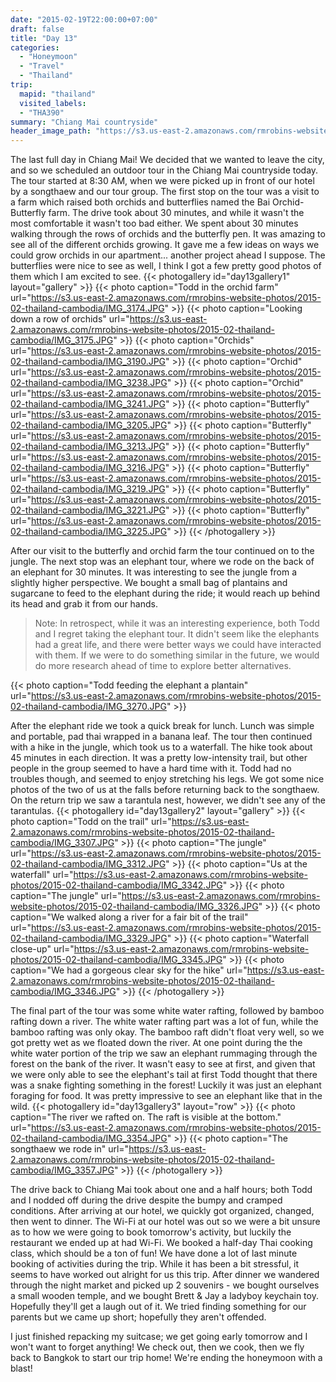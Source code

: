 ```yaml
---
date: "2015-02-19T22:00:00+07:00"
draft: false
title: "Day 13"
categories:
  - "Honeymoon"
  - "Travel"
  - "Thailand"
trip:
  mapid: "thailand"
  visited_labels:
  - "THA390"
summary: "Chiang Mai countryside"
header_image_path: "https://s3.us-east-2.amazonaws.com/rmrobins-website-photos/2015-02-thailand-cambodia/IMG_3346.JPG"
---
```


The last full day in Chiang Mai! We decided that we wanted to leave the city, and so we scheduled an outdoor tour in the Chiang Mai countryside today. The tour started at 8:30 AM, when we were picked up in front of our hotel by a songthaew and our tour group. The first stop on the tour was a visit to a farm which raised both orchids and butterflies named the Bai Orchid-Butterfly farm. The drive took about 30 minutes, and while it wasn't the most comfortable it wasn't too bad either. We spent about 30 minutes walking through the rows of orchids and the butterfly pen. It was amazing to see all of the different orchids growing. It gave me a few ideas on ways we could grow orchids in our apartment... another project ahead I suppose. The butterflies were nice to see as well, I think I got a few pretty good photos of them which I am excited to see.
{{< photogallery id="day13gallery1" layout="gallery" >}}
{{< photo caption="Todd in the orchid farm" url="https://s3.us-east-2.amazonaws.com/rmrobins-website-photos/2015-02-thailand-cambodia/IMG_3174.JPG" >}}
{{< photo caption="Looking down a row of orchids" url="https://s3.us-east-2.amazonaws.com/rmrobins-website-photos/2015-02-thailand-cambodia/IMG_3175.JPG" >}}
{{< photo caption="Orchids" url="https://s3.us-east-2.amazonaws.com/rmrobins-website-photos/2015-02-thailand-cambodia/IMG_3190.JPG" >}}
{{< photo caption="Orchid" url="https://s3.us-east-2.amazonaws.com/rmrobins-website-photos/2015-02-thailand-cambodia/IMG_3238.JPG" >}}
{{< photo caption="Orchid" url="https://s3.us-east-2.amazonaws.com/rmrobins-website-photos/2015-02-thailand-cambodia/IMG_3241.JPG" >}}
{{< photo caption="Butterfly" url="https://s3.us-east-2.amazonaws.com/rmrobins-website-photos/2015-02-thailand-cambodia/IMG_3205.JPG" >}}
{{< photo caption="Butterfly" url="https://s3.us-east-2.amazonaws.com/rmrobins-website-photos/2015-02-thailand-cambodia/IMG_3213.JPG" >}}
{{< photo caption="Butterfly" url="https://s3.us-east-2.amazonaws.com/rmrobins-website-photos/2015-02-thailand-cambodia/IMG_3216.JPG" >}}
{{< photo caption="Butterfly" url="https://s3.us-east-2.amazonaws.com/rmrobins-website-photos/2015-02-thailand-cambodia/IMG_3219.JPG" >}}
{{< photo caption="Butterfly" url="https://s3.us-east-2.amazonaws.com/rmrobins-website-photos/2015-02-thailand-cambodia/IMG_3221.JPG" >}}
{{< photo caption="Butterfly" url="https://s3.us-east-2.amazonaws.com/rmrobins-website-photos/2015-02-thailand-cambodia/IMG_3225.JPG" >}}
{{< /photogallery >}}

After our visit to the butterfly and orchid farm the tour continued on to the jungle. The next stop was an elephant tour, where we rode on the back of an elephant for 30 minutes. It was interesting to see the jungle from a slightly higher perspective. We bought a small bag of plantains and sugarcane to feed to the elephant during the ride; it would reach up behind its head and grab it from our hands.

> Note: In retrospect, while it was an interesting experience, both Todd and I regret taking the elephant tour. It didn't seem like the elephants had a great life, and there were better ways we could have interacted with them. If we were to do something similar in the future, we would do more research ahead of time to explore better alternatives.

{{< photo caption="Todd feeding the elephant a plantain" url="https://s3.us-east-2.amazonaws.com/rmrobins-website-photos/2015-02-thailand-cambodia/IMG_3270.JPG" >}}

After the elephant ride we took a quick break for lunch. Lunch was simple and portable, pad thai wrapped in a banana leaf. The tour then continued with a hike in the jungle, which took us to a waterfall. The hike took about 45 minutes in each direction. It was a pretty low-intensity trail, but other people in the group seemed to have a hard time with it. Todd had no troubles though, and seemed to enjoy stretching his legs. We got some nice photos of the two of us at the falls before returning back to the songthaew. On the return trip we saw a tarantula nest, however, we didn't see any of the tarantulas.
{{< photogallery id="day13gallery2" layout="gallery" >}}
{{< photo caption="Todd on the trail" url="https://s3.us-east-2.amazonaws.com/rmrobins-website-photos/2015-02-thailand-cambodia/IMG_3307.JPG" >}}
{{< photo caption="The jungle" url="https://s3.us-east-2.amazonaws.com/rmrobins-website-photos/2015-02-thailand-cambodia/IMG_3312.JPG" >}}
{{< photo caption="Us at the waterfall" url="https://s3.us-east-2.amazonaws.com/rmrobins-website-photos/2015-02-thailand-cambodia/IMG_3342.JPG" >}}
{{< photo caption="The jungle" url="https://s3.us-east-2.amazonaws.com/rmrobins-website-photos/2015-02-thailand-cambodia/IMG_3326.JPG" >}}
{{< photo caption="We walked along a river for a fair bit of the trail" url="https://s3.us-east-2.amazonaws.com/rmrobins-website-photos/2015-02-thailand-cambodia/IMG_3329.JPG" >}}
{{< photo caption="Waterfall close-up" url="https://s3.us-east-2.amazonaws.com/rmrobins-website-photos/2015-02-thailand-cambodia/IMG_3345.JPG" >}}
{{< photo caption="We had a gorgeous clear sky for the hike" url="https://s3.us-east-2.amazonaws.com/rmrobins-website-photos/2015-02-thailand-cambodia/IMG_3346.JPG" >}}
{{< /photogallery >}}

The final part of the tour was some white water rafting, followed by bamboo rafting down a river. The white water rafting part was a lot of fun, while the bamboo rafting was only okay. The bamboo raft didn't float very well, so we got pretty wet as we floated down the river. At one point during the the white water portion of the trip we saw an elephant rummaging through the forest on the bank of the river. It wasn't easy to see at first, and given that we were only able to see the elephant's tail at first Todd thought that there was a snake fighting something in the forest! Luckily it was just an elephant foraging for food. It was pretty impressive to see an elephant like that in the wild.
{{< photogallery id="day13gallery3" layout="row" >}}
{{< photo caption="The river we rafted on. The raft is visible at the bottom." url="https://s3.us-east-2.amazonaws.com/rmrobins-website-photos/2015-02-thailand-cambodia/IMG_3354.JPG" >}}
{{< photo caption="The songthaew we rode in" url="https://s3.us-east-2.amazonaws.com/rmrobins-website-photos/2015-02-thailand-cambodia/IMG_3357.JPG" >}}
{{< /photogallery >}}

The drive back to Chiang Mai took about one and a half hours; both Todd and I nodded off during the drive despite the bumpy and cramped conditions. After arriving at our hotel, we quickly got organized, changed, then went to dinner. The Wi-Fi at our hotel was out so we were a bit unsure as to how we were going to book tomorrow's activity, but luckily the restaurant we ended up at had Wi-Fi. We booked a half-day Thai cooking class, which should be a ton of fun! We have done a lot of last minute booking of activities during the trip. While it has been a bit stressful, it seems to have worked out alright for us this trip. After dinner we wandered through the night market and picked up 2 souvenirs - we bought ourselves a small wooden temple, and we bought Brett & Jay a ladyboy keychain toy. Hopefully they'll get a laugh out of it. We tried finding something for our parents but we came up short; hopefully they aren't offended.

I just finished repacking my suitcase; we get going early tomorrow and I won't want to forget anything! We check out, then we cook, then we fly back to Bangkok to start our trip home! We're ending the honeymoon with a blast!
